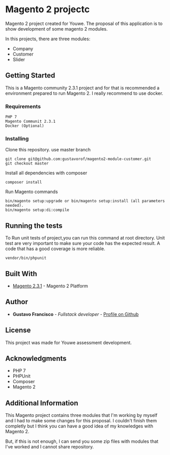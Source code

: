 # Magento 2 projectc
Magento 2 project created for Youwe. The proposal of this application is to show development of some magento 2 modules.

In this projects, there are three modules:

* Company
* Customer
* Slider

## Getting Started

This is a Magento community 2.3.1 project and for that is recommended a environment prepared to run Magento 2. I really recommend to use docker.

### Requirements



```
PHP 7
Magento Communit 2.3.1
Docker (Optional)
```

### Installing

Clone this repository. use master branch

```
git clone git@github.com:gustavorof/magento2-module-customer.git
git checkout master
```

Install all dependencies with composer

```
composer install
```

Run Magento commands
```
bin/magento setup:upgrade or bin/magento setup:install (all parameters needed).
bin/magento setup:di:compile
```

## Running the tests

To Run unit tests of project,you can run this command at root directory. Unit test are very important to make sure your code has the expected result. A code that has a good coverage is more reliable.

```
vendor/bin/phpunit
```

## Built With

* [Magento 2.3.1](https://github.com/magento/magento2) - Magento 2 Platform

## Author

* **Gustavo Francisco** - *Fullstack developer* - [Profile on Github](https://github.com/gustavorof)

## License

This project was made for Youwe assessment development.

## Acknowledgments

* PHP 7
* PHPUnit
* Composer
* Magento 2

## Additional Information

This Magento project contains three modules that I'm working by myself and I had to make some changes for this proposal. I couldn't finish them completly but I think you can have a good idea of my knowledges with Magento 2.

But, if this is not enough, I can send you some zip files with modules that I've worked and I cannot share repository.
